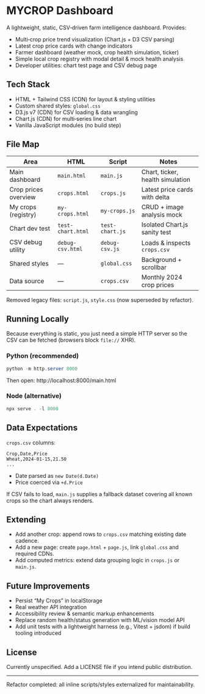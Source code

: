 # MYCROP Dashboard

A lightweight, static, CSV‑driven farm intelligence dashboard. Provides:

- Multi‑crop price trend visualization (Chart.js + D3 CSV parsing)
- Latest crop price cards with change indicators
- Farmer dashboard (weather mock, crop health simulation, ticker)
- Simple local crop registry with modal detail & mock health analysis
- Developer utilities: chart test page and CSV debug page

## Tech Stack
- HTML + Tailwind CSS (CDN) for layout & styling utilities
- Custom shared styles: `global.css`
- D3.js v7 (CDN) for CSV loading & data wrangling
- Chart.js (CDN) for multi‑series line chart
- Vanilla JavaScript modules (no build step)

## File Map
| Area | HTML | Script | Notes |
|------|------|--------|-------|
| Main dashboard | `main.html` | `main.js` | Chart, ticker, health simulation |
| Crop prices overview | `crops.html` | `crops.js` | Latest price cards with delta |
| My crops (registry) | `my-crops.html` | `my-crops.js` | CRUD + image analysis mock |
| Chart dev test | `test-chart.html` | `test-chart.js` | Isolated Chart.js sanity test |
| CSV debug utility | `debug-csv.html` | `debug-csv.js` | Loads & inspects `crops.csv` |
| Shared styles | — | `global.css` | Background + scrollbar |
| Data source | — | `crops.csv` | Monthly 2024 crop prices |

Removed legacy files: `script.js`, `style.css` (now superseded by refactor).

## Running Locally
Because everything is static, you just need a simple HTTP server so the CSV can be fetched (browsers block `file://` XHR).

### Python (recommended)
```powershell
python -m http.server 8000
```
Then open: http://localhost:8000/main.html

### Node (alternative)
```powershell
npx serve . -l 8000
```

## Data Expectations
`crops.csv` columns:
```
Crop,Date,Price
Wheat,2024-01-15,21.50
...
```
- Date parsed as `new Date(d.Date)`
- Price coerced via `+d.Price`

If CSV fails to load, `main.js` supplies a fallback dataset covering all known crops so the chart always renders.

## Extending
- Add another crop: append rows to `crops.csv` matching existing date cadence.
- Add a new page: create `page.html` + `page.js`, link `global.css` and required CDNs.
- Add computed metrics: extend data grouping logic in `crops.js` or `main.js`.

## Future Improvements
- Persist “My Crops” in localStorage
- Real weather API integration
- Accessibility review & semantic markup enhancements
- Replace random health/status generation with ML/vision model API
- Add unit tests with a lightweight harness (e.g., Vitest + jsdom) if build tooling introduced

## License
Currently unspecified. Add a LICENSE file if you intend public distribution.

---
Refactor completed: all inline scripts/styles externalized for maintainability.
